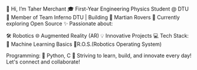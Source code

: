 👋 Hi, I’m Taher Merchant
🎓 First-Year Engineering Physics Student @ DTU
🤖 Member of Team Inferno DTU | Building 🚀 Martian Rovers
🌱 Currently exploring Open Source 
✨ Passionate about:

🛠️ Robotics
🌐 Augmented Reality (AR)
💡 Innovative Projects
💻 Tech Stack:
🤖 Machine Learning Basics
🚀R.O.S.(Robotics Operating System)

Programming: 🐍 Python, C
🌟 Striving to learn, build, and innovate every day! Let's connect and collaborate!
